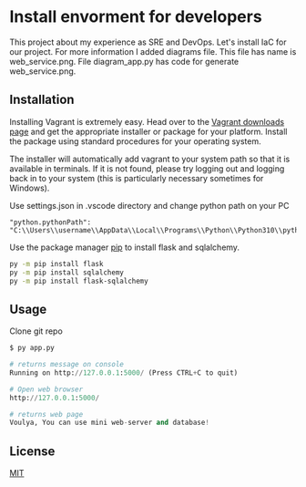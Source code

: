 # Install envorment for developers


This project about my experience as SRE and DevOps. Let's install IaC for our project. For more information I added diagrams file. This file has name is web_service.png. File diagram_app.py has code for generate web_service.png. 

## Installation

Installing Vagrant is extremely easy. Head over to the [Vagrant downloads page](https://releases.hashicorp.com/vagrant/2.2.18/vagrant_2.2.18_x86_64.msi) and get the appropriate installer or package for your platform. Install the package using standard procedures for your operating system.

The installer will automatically add vagrant to your system path so that it is available in terminals. If it is not found, please try logging out and logging back in to your system (this is particularly necessary sometimes for Windows).



Use settings.json in .vscode directory and change python path on your PC
```
"python.pythonPath": "C:\\Users\\username\\AppData\\Local\\Programs\\Python\\Python310\\python.exe"
``` 
 
Use the package manager [pip](https://pip.pypa.io/en/stable/) to install flask and sqlalchemy.

```bash
py -m pip install flask 
py -m pip install sqlalchemy
py -m pip install flask-sqlalchemy
```

## Usage
Clone git repo 


```python
$ py app.py

# returns message on console 
Running on http://127.0.0.1:5000/ (Press CTRL+C to quit)    

# Open web browser 
http://127.0.0.1:5000/

# returns web page
Voulya, You can use mini web-server and database!
```

## License
[MIT](https://choosealicense.com/licenses/mit/)
